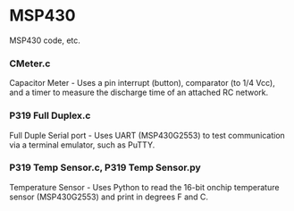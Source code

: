 # MSP430
MSP430 code, etc.

### CMeter.c
Capacitor Meter -
Uses a pin interrupt (button), comparator (to 1/4 Vcc), and a timer to measure the discharge time of an attached RC network.

### P319 Full Duplex.c
Full Duple Serial port -
Uses UART (MSP430G2553) to test communication via a terminal emulator, such as PuTTY.

### P319 Temp Sensor.c, P319 Temp Sensor.py
Temperature Sensor -
Uses Python to read the 16-bit onchip temperature sensor (MSP430G2553) and print in degrees F and C.
